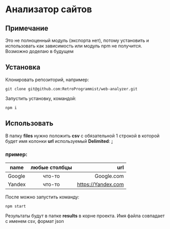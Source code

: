 # Анализатор сайтов

## Примечание

Это не полноценный модуль (экспорта нет), потому установить и использовать как зависимость или модуль npm не получится. 
Возможно доделаю в будущем

## Установка

Клонировать репозиторий, например:

    git clone git@github.com:RetroProgrammist/web-analyzer.git 

Запустить установку, командой:

    npm i
  
## Использовать

В папку **files** нужно положить **csv** с обязательной 1 строкой в которой будет имя колонки **url**
используемый **Delimited**: **;**

### пример:

| name       | любые столбцы |        **url**     |
| ---------- |:-------------:| ------------------:|
| Google     |    что-то     | Google.com         |
| Yandex     |    что-то     | https://Yandex.com |

После можно запустить команду:

    npm start

Результаты будут в папке **results** в корне проекта. Имя файла совпадает с именем csv, формат json
